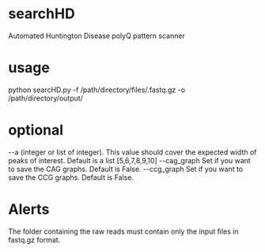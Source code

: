# searchHD
Automated Huntington Disease polyQ pattern scanner

# usage
python searcHD.py -f /path/directory/files/.fastq.gz -o /path/directory/output/

# optional 
--a (integer or list of integer). This value should cover the expected width of peaks of interest. Default is a list [5,6,7,8,9,10]
--cag_graph Set if you want to save the CAG graphs. Default is False.
--ccg_graph Set if you want to save the CCG graphs. Default is False.

# Alerts
The folder containing the raw reads must contain only the input files in fastq.gz format.
